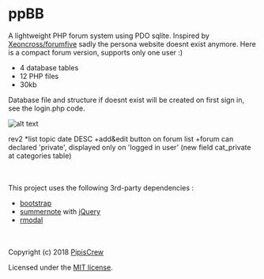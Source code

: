 # ppBB

A lightweight PHP forum system using PDO sqlite. Inspired by [Xeoncross/forumfive](https://github.com/Xeoncross/forumfive) sadly the persona website doesnt exist anymore. Here is a compact forum version, supports only one user :)

* 4 database tables
* 12 PHP files
* 30kb

Database file and structure if doesnt exist will be created on first sign in, see the login.php code.


![alt text](https://user-images.githubusercontent.com/3852762/40888929-df5441e4-675e-11e8-8826-50c172523485.jpg "Screenshot")


rev2
*list topic date DESC
+add&edit button on forum list
+forum can declared 'private', displayed only on 'logged in user' (new field cat_private at categories table)

<br><br>
This project uses the following 3rd-party dependencies :
* [bootstrap](https://getbootstrap.com/)
* [summernote](https://github.com/summernote/summernote/) with [jQuery](https://github.com/jquery/jquery)
* [rmodal](https://github.com/zewish/rmodal.js)

<br><br>
Copyright (c) 2018 [PipisCrew](http://pipiscrew.com)

Licensed under the [MIT license](http://www.opensource.org/licenses/mit-license.php).
